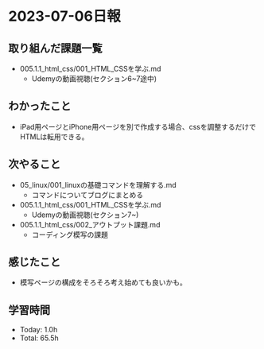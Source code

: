 # 2023-07-06日報

## 取り組んだ課題一覧
* 005.1.1_html_css/001_HTML_CSSを学ぶ.md
  * Udemyの動画視聴(セクション6~7途中)

## わかったこと
* iPad用ページとiPhone用ページを別で作成する場合、cssを調整するだけでHTMLは転用できる。

## 次やること
* 05_linux/001_linuxの基礎コマンドを理解する.md
  * コマンドについてブログにまとめる
* 005.1.1_html_css/001_HTML_CSSを学ぶ.md
  * Udemyの動画視聴(セクション7~)
* 005.1.1_html_css/002_アウトプット課題.md
  * コーディング模写の課題

## 感じたこと
* 模写ページの構成をそろそろ考え始めても良いかも。

## 学習時間
* Today: 1.0h
* Total: 65.5h